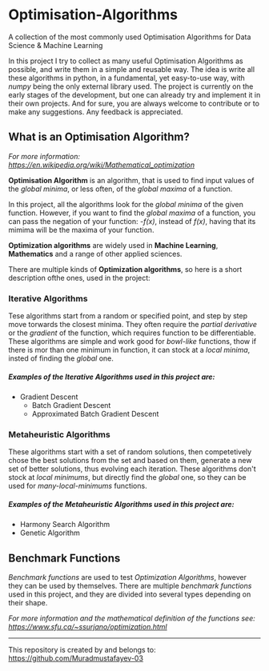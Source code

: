 # Optimisation-Algorithms
A collection of the most commonly used Optimisation Algorithms for Data Science &amp; Machine Learning

In this project I try to collect as many useful Optimisation Algorithms as possible, and write them in a simple and reusable way.
The idea is write all these algorithms in python, in a fundamental, yet easy-to-use way, with *numpy* being the only external library used.
The project is currently on the early stages of the development, but one can already try and implement it in their own projects.
And for sure, you are always welcome to contribute or to make any suggestions. Any feedback is appreciated.

## What is an Optimisation Algorithm?
*For more information: https://en.wikipedia.org/wiki/Mathematical_optimization*

**Optimisation Algorithm** is an algorithm, that is used to find input values of the *global minima*, or less often, of the *global maxima* of a function.

In this project, all the algorithms look for the *global minima* of the given function. 
However, if you want to find the *global maxima* of a function, you can pass the negation of your function: *-f(x)*, instead of *f(x)*, 
having that its mimima will be the maxima of your function.

**Optimization algorithms** are widely used in **Machine Learning**, **Mathematics** and a range of other applied sciences.

There are multiple kinds of **Optimization algorithms**, so here is a short description ofthe ones, used in the project:

### Iterative Algorithms
Tese algorithms start from a random or specified point, and step by step move torwards the closest minima. 
They often require the *partial derivative* or the *gradient* of the function, which requires function to be differentiable.
These algorithms are simple and work good for *bowl-like* functions, 
thow if there is mor than one minimum in function, it can stock at a *local minima*, insted of finding the *global* one.

##### Examples of the *Iterative Algorithms* used in this project are:
- Gradient Descent
  - Batch Gradient Descent
  - Approximated Batch Gradient Descent

### Metaheuristic Algorithms
These algorithms start with a set of random solutions, 
then competetively chose the best solutions from the set and based on them, 
generate a new set of better solutions, thus evolving each iteration.
These algorithms don't stock at *local minimums*, but directly find the *global* one, so they can be used for *many-local-minimums* functions.

##### Examples of the *Metaheuristic Algorithms* used in this project are:
- Harmony Search Algorithm
- Genetic Algorithm

## Benchmark Functions
*Benchmark functions* are used to test *Optimization Algorithms*, however they can be used by themselves. 
There are multiple *benchmark functions* used in this project, and they are divided into several types depending on their shape.

*For more information and the mathematical definition of the functions see: https://www.sfu.ca/~ssurjano/optimization.html*

---

This repository is created by and belongs to: https://github.com/Muradmustafayev-03
